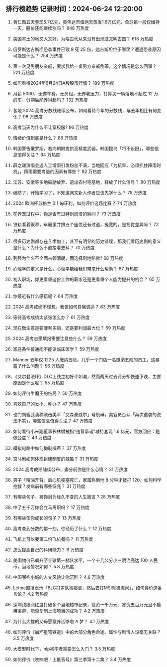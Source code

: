 
## 排行榜趋势 记录时间：2024-06-24 12:20:00
  
  1. 黄仁勋五天套现5.7亿元，英伟达市值两天蒸发1.6万亿元，全球第一股仅维持一天，股价还能继续涨吗？ 848 万热度
    
  2. 美国本土的地又大又好，为啥古代从来没有出现过文明古国？ 618 万热度
    
  3. 俄罗斯达吉斯坦恐袭事件已致 9 死 25 伤，达吉斯坦位于哪里？遭遇恐袭原因可能是什么？ 254 万热度
    
  4. 第一次见男朋友亲戚，要求我给一桌男方亲戚倒茶，这个情况是怎么回事？ 221 万热度
    
  5. 如何看待2024年6月24日A股股市行情？ 189 万热度
    
  6. 月薪 5000，无停车费，无房租，无养老压力，打算买一辆落地不超过 12 万的车，分期后能养得起吗？ 132 万热度
    
  7. 各地 2024 高考分数线陆续公布，如何看待今年的分数线，与去年相比有何变化？ 98 万热度
    
  8. 高考当天为什么不让穿校服? 96 万热度
    
  9. 情绪价值到底是什么？ 86 万热度
    
  10. 韩国警告俄罗斯，若向朝鲜提供高精度武器，韩国援乌「将不设限」，哪些信息值得关注？ 84 万热度
    
  11. 薛之谦演唱会遇人工增雨引发粉丝不满，当地回应「为抗旱，必须抓住降雨时机」，降雨需要考量的因素有哪些？ 82 万热度
    
  12. 江苏、安徽等多地鼓励放弃、退出农村宅基地，释放了什么信号？ 80 万热度
    
  13. 破防了，开始学习了，不知道网文新人作者应该先学什么？ 75 万热度
    
  14. 2024 欧洲杯苏格兰 0:1 匈牙利，如何评价这场比赛？ 74 万热度
    
  15. 在养宠过程中，你是否有过特别崩溃的瞬间？ 73 万热度
    
  16. 铁轨看着很窄，车厢里并排五个座位还有过道，挺宽的，是视觉差异吗？ 72 万热度
    
  17. 很多历史剧都存在艺术加工，甚至有明显的历史错误，那我们看历史剧的意义是什么？为什么不直接看史料？ 70 万热度
    
  18. 列强为什么不全面占领清朝，而选择割地赔款? 68 万热度
    
  19. 心理学的定义是什么，心理学能给我们带来什么帮助？ 67 万热度
    
  20. 初入职场，你更看重这份工作的薪水还是更看重个人能力提升的机会？ 65 万热度
    
  21. 你最近有什么感悟呢？ 64 万热度
    
  22. 2024 高考成绩不理想，我该如何自我调适？ 63 万热度
    
  23. 等待高考成绩太紧张怎么办？ 61 万热度
    
  24. 现在做生意是要薄利多销，还是要利润最大化？ 59 万热度
    
  25. 2024 高考志愿填报需要注意些什么？ 59 万热度
    
  26. 家庭条件普通能不能读临床医学？ 59 万热度
    
  27. Manner 去年仅 1225 人缴纳五险，几乎一个门店一名缴纳五险的员工，这暴露了什么问题？ 56 万热度
    
  28. 《艾尔登法环》DLC上线之初好评如潮，然而两天过去评分却快速下跌，主要原因是什么呢？ 55 万热度
    
  29. 如何评价牛魔王的结局？ 50 万热度
    
  30. 喜欢自己的发小，咋办？ 47 万热度
    
  31. 也门胡塞武装称袭击美军「艾森豪威尔」号航母，美官员否认「再次遭袭的说法不实」，哪些信息值得关注？ 47 万热度
    
  32. 如何看待小米副董事长林斌被指“违背承诺”减持套现 1.6 亿元，官方回应：是做公益？ 43 万热度
    
  33. 模拟电路中如何抑制噪声？ 37 万热度
    
  34. 宫斗剧如何体现封建制度的残酷？ 31 万热度
    
  35. 2024 高考成绩陆续公布，查分前你是什么心情？ 31 万热度
    
  36. 男子「精油开背」后心肌梗塞死亡，家属称倒地 8 分钟才拨打 120，如何科学抢救？发病前有哪些征兆？ 31 万热度
    
  37. 有哪些句子，被你封为经久不变的人生箴言 ? 28 万热度
    
  38. 中了五千万你会立马离职吗？ 17 万热度
    
  39. 有哪些使你成长的句子？ 13 万热度
    
  40. 高考查到分数的那一刻，你经历了什么？ 12 万热度
    
  41. 飞机上可以要第二份飞机餐吗？ 11 万热度
    
  42. 怎么提高自己的科研能力？ 9 万热度
    
  43. 美国物价已飙升至全球第一梯队水平，一个十几公分小三明治高达 100 人民币，当地情况如何？ 5.8 万热度
    
  44. 中国哪些小城的人文风貌让你沉醉？ 4.6 万热度
    
  45. Letme直播表示「BLG打差队搁那虐，然后去打MSI就被虐泉」，如何评价这番言论？ 4.2 万热度
    
  46. 深圳顶级网红盘打破多个当地楼市纪录，验资一千万元、冻资五百万元且不启用渠道，能否复制上海项目的成功？ 4.2 万热度
    
  47. 为什么大雄的父母愿意养活哆啦 A 梦？ 4.1 万热度
    
  48. 如何评价《崩坏星穹铁道》中的大部分角色命途、属性与剧情人设毫无关联？ 3.5 万热度
    
  49. 大模型时代下，nlp初学者需要怎么入门？ 3.5 万热度
    
  50. 如何评价《吹响吧！上低音号》第三季第十二集？ 3.4 万热度
    